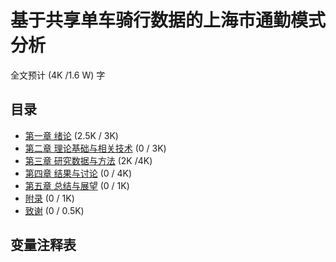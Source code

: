# 基于共享单车骑行数据的上海市通勤模式分析
全文预计 (4K /1.6 W) 字

## 目录
- [第一章 绪论](./chapters/c1.md) (2.5K / 3K)
- [第二章 理论基础与相关技术](./chapters/c2.md) (0 / 3K)
- [第三章 研究数据与方法](./chapters//c3.md) (2K /4K)
- [第四章 结果与讨论](./chapters/c4.md) (0 / 4K)
- [第五章 总结与展望](./chapters/c5.md) (0 / 1K)
- [附录](./chapters/c6.md) (0 / 1K)
- [致谢](./chapters/c7.md) (0 / 0.5K)
 
## 变量注释表